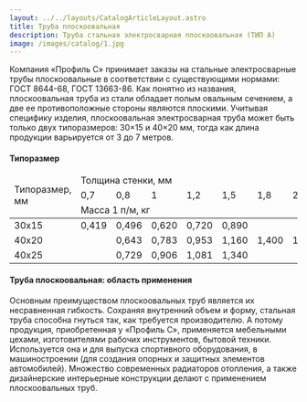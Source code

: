 ```yaml
---
layout: ../../layouts/CatalogArticleLayout.astro
title: Труба плоскоовальная
description: Труба стальная электросварная плоскоовальная (ТИП А)
image: /images/catalog/1.jpg
---
```


Компания «Профиль С» принимает заказы на стальные электросварные трубы плоскоовальные в соответствии с существующими нормами: ГОСТ 8644-68, ГОСТ 13663-86. Как понятно из названия, плоскоовальная труба из стали обладает полым овальным сечением, а две ее противоположные стороны являются плоскими. Учитывая специфику изделия, плоскоовальная электросварная труба может быть только двух типоразмеров: 30×15 и 40×20 мм, тогда как длина продукции варьируется от 3 до 7 метров.

#### Типоразмер

<div class="table-container">
<table>
  <thead>
    <tr>
      <td rowspan="3">Типоразмер, мм</td>
      <td colspan="7">Толщина стенки, мм</td>
    </tr>
    <tr>
      <td>0,7</td>
      <td>0,8</td>
      <td>1</td>
      <td>1,2</td>
      <td>1,5</td>
      <td>1,8</td>
      <td>2</td>
    </tr>
    <tr>
      <td colspan="7">Масса 1 п/м, кг</td>
    </tr>
  </thead>
  <tbody>
    <tr>
      <td>30x15</td>
      <td>0,419</td>
      <td>0,496</td>
      <td>0,620</td>
      <td>0,720</td>
      <td>0,890</td>
      <td></td>
      <td></td>
    </tr>
    <tr>
      <td>40x20</td>
      <td></td>
      <td>0,643</td>
      <td>0,783</td>
      <td>0,953</td>
      <td>1,160</td>
      <td>1,400</td>
      <td>1,520</td>
    </tr>
    <tr>
      <td>40x25</td>
      <td></td>
      <td>0,729</td>
      <td>0,906</td>
      <td>1,081</td>
      <td>1,340</td>
      <td></td>
      <td></td>
    </tr>
  </tbody>
</table>
</div>

#### Труба плоскоовальная: область применения

Основным преимуществом плоскоовальных труб является их несравненная гибкость. Сохраняя внутренний объем и форму, стальная труба способна гнуться так, как требуется производителю. А потому продукция, приобретенная у «Профиль С», применяется мебельными цехами, изготовителями рабочих инструментов, бытовой техники. Используется она и для выпуска спортивного оборудования, в машиностроении (для создания опорных и защитных элементов автомобилей). Множество современных радиаторов отопления, а также дизайнерские интерьерные конструкции делают с применением плоскоовальных труб.
